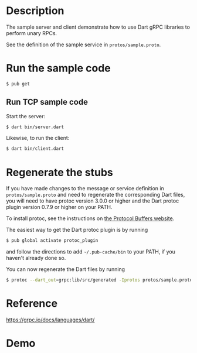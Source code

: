# Description
The sample server and client demonstrate how to use Dart gRPC libraries to
perform unary RPCs.

See the definition of the sample service in `protos/sample.proto`.

# Run the sample code

```sh
$ pub get
```
## Run TCP sample code

Start the server:

```sh
$ dart bin/server.dart
```

Likewise, to run the client:

```sh
$ dart bin/client.dart
```
# Regenerate the stubs

If you have made changes to the message or service definition in
`protos/sample.proto` and need to regenerate the corresponding Dart files,
you will need to have protoc version 3.0.0 or higher and the Dart protoc plugin
version 0.7.9 or higher on your PATH.

To install protoc, see the instructions on
[the Protocol Buffers website](https://developers.google.com/protocol-buffers/).

The easiest way to get the Dart protoc plugin is by running

```sh
$ pub global activate protoc_plugin
```

and follow the directions to add `~/.pub-cache/bin` to your PATH, if you haven't
already done so.

You can now regenerate the Dart files by running

```sh
$ protoc --dart_out=grpc:lib/src/generated -Iprotos protos/sample.proto
```

# Reference
https://grpc.io/docs/languages/dart/

# Demo

